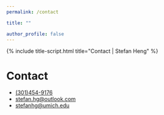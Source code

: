```yaml
---
permalink: /contact

title: ""

author_profile: false
---
```

{% include title-script.html title="Contact | Stefan Heng" %}

# Contact

<ul class="contacts__entry-div">
    <li>
        <a href="tel:+13014549176">
            <i class="far fa-phone"></i>
            <span class="label">(301)454-9176</span>
        </a>
    </li>
    <li>
        <a href="mailto:stefan.hg@outlook.com">
            <i class="fas fa-envelope"></i>
            <span class="label">stefan.hg@outlook.com</span>
        </a>
    </li>
    <li>
        <a href="mailto:stefanhg@umich.edu">
            <i class="fas fa-envelope"></i>
            <span class="label">stefanhg@umich.edu</span>
        </a>
    </li>
</ul>

